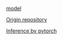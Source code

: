 [model](https://drive.google.com/file/d/1WCYyur5ZaWczH15ecmeDowrW30xcLrCn/view)

[Origin repository](https://github.com/cfzd/Ultra-Fast-Lane-Detection?tab=readme-ov-file)

[Inference by pytorch](https://github.com/ibaiGorordo/Ultrafast-Lane-Detection-Inference-Pytorch-)